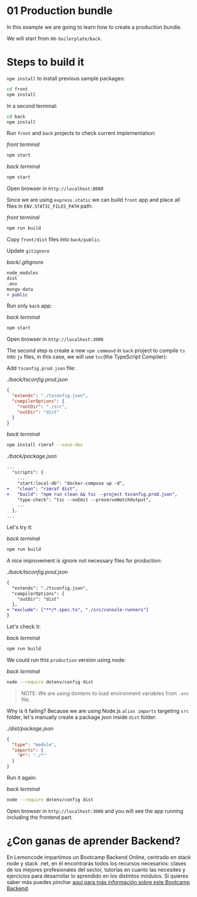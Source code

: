 # 01 Production bundle

In this example we are going to learn how to create a production bundle.

We will start from `00-boilerplate/back`.

# Steps to build it

`npm install` to install previous sample packages:

```bash
cd front
npm install

```

In a second terminal:

```bash
cd back
npm install

```

Run `front` and `back` projects to check current implementation:

_front terminal_

```bash
npm start

```

_back terminal_

```bash
npm start

```

Open browser in `http://localhost:8080`

Since we are using `express.static` we can build `front` app and place all files in `ENV.STATIC_FILES_PATH` path:

_front terminal_

```bash
npm run build

```

Copy `front/dist` files into `back/public`.

Update `gitignore`

_back/.gitignore_

```diff
node_modules
dist
.env
mongo-data
+ public

```

Run only `back` app:

_back terminal_

```bash
npm start

```

Open browser in `http://localhost:3000`

The second step is create a new `npm command` in `back` project to compile `ts` into `js` files, in this case, we will use `tsc`(the TypeScript Compiler):

Add `tsconfig.prod.json` file:

_./back/tsconfig.prod.json_

```json
{
  "extends": "./tsconfig.json",
  "compilerOptions": {
    "rootDir": "./src",
    "outDir": "dist"
  }
}
```

_back terminal_

```bash
npm install rimraf --save-dev

```

_./back/package.json_

```diff
...
  "scripts": {
    ...
    "start:local-db": "docker-compose up -d",
+   "clean": "rimraf dist",
+   "build": "npm run clean && tsc --project tsconfig.prod.json",
    "type-check": "tsc --noEmit --preserveWatchOutput",
    ...
  },
...
```

Let's try it:

_back terminal_

```bash
npm run build

```

A nice improvement is ignore not necessary files for production:

_./back/tsconfig.prod.json_

```diff
{
  "extends": "./tsconfig.json",
  "compilerOptions": {
    "outDir": "dist"
  },
+ "exclude": ["**/*.spec.ts", "./src/console-runners"]
}
```

Let's check it:

_back terminal_

```bash
npm run build

```

We could run this `production` version using node:

_back terminal_

```bash
node --require dotenv/config dist

```

> NOTE: We are using dontenv to load environment variables from `.env` file.

Why is it failing? Because we are using Node.js `alias imports` targeting `src` folder, let's manually create a package.json inside `dist` folder:

_./dist/package.json_

```json
{
  "type": "module",
  "imports": {
    "#*": "./*"
  }
}
```

Run it again:

_back terminal_

```bash
node --require dotenv/config dist

```

Open browser in `http://localhost:3000` and you will see the app running including the frontend part.

# ¿Con ganas de aprender Backend?

En Lemoncode impartimos un Bootcamp Backend Online, centrado en stack node y stack .net, en él encontrarás todos los recursos necesarios: clases de los mejores profesionales del sector, tutorías en cuanto las necesites y ejercicios para desarrollar lo aprendido en los distintos módulos. Si quieres saber más puedes pinchar [aquí para más información sobre este Bootcamp Backend](https://lemoncode.net/bootcamp-backend#bootcamp-backend/banner).

